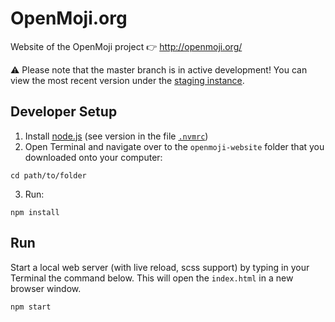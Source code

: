 OpenMoji.org
============

Website of the OpenMoji project 👉 http://openmoji.org/

⚠️ Please note that the master branch is in active development! You can view the most recent version under the [staging instance](https://hfg-gmuend.github.io/openmoji-website/).  

Developer Setup
---------------
1. Install [node.js](https://nodejs.org) (see version in the file [`.nvmrc`](https://github.com/hfg-gmuend/openmoji-website/blob/master/.nvmrc#L1))
2. Open Terminal and navigate over to the `openmoji-website` folder that you downloaded onto your computer:

```
cd path/to/folder
```

3. Run:

```
npm install
```

Run
---

Start a local web server (with live reload, scss support) by typing in your Terminal the command below. This will open the `index.html` in a new browser window.

```
npm start
```
